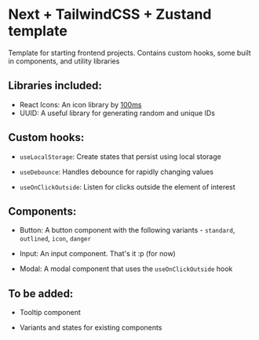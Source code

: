 # Next + TailwindCSS + Zustand template

Template for starting frontend projects. Contains custom hooks, some built in components, and utility libraries

## Libraries included:

-   React Icons: An icon library by [100ms](https://100ms.live)
-   UUID: A useful library for generating random and unique IDs

## Custom hooks:

-   `useLocalStorage`: Create states that persist using local storage

-   `useDebounce`: Handles debounce for rapidly changing values

-   `useOnClickOutside`: Listen for clicks outside the element of interest

## Components:

-   Button: A button component with the following variants - `standard`, `outlined`, `icon`, `danger`

-   Input: An input component. That's it :p (for now)

-   Modal: A modal component that uses the `useOnClickOutside` hook

## To be added:

-   Tooltip component

-   Variants and states for existing components
